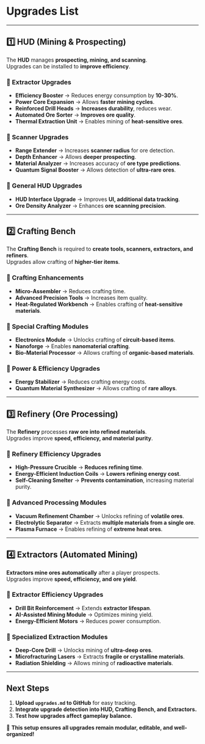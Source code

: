 # Upgrades List

---

## 1️⃣ HUD (Mining & Prospecting)
The **HUD** manages **prospecting, mining, and scanning**.  
Upgrades can be installed to **improve efficiency**.

### 🔹 Extractor Upgrades
- **Efficiency Booster** → Reduces energy consumption by **10-30%**.
- **Power Core Expansion** → Allows **faster mining cycles**.
- **Reinforced Drill Heads** → **Increases durability**, reduces wear.
- **Automated Ore Sorter** → **Improves ore quality**.
- **Thermal Extraction Unit** → Enables mining of **heat-sensitive ores**.

### 🔹 Scanner Upgrades
- **Range Extender** → Increases **scanner radius** for ore detection.
- **Depth Enhancer** → Allows **deeper prospecting**.
- **Material Analyzer** → Increases accuracy of **ore type predictions**.
- **Quantum Signal Booster** → Allows detection of **ultra-rare ores**.

### 🔹 General HUD Upgrades
- **HUD Interface Upgrade** → Improves **UI, additional data tracking**.
- **Ore Density Analyzer** → Enhances **ore scanning precision**.

---

## 2️⃣ Crafting Bench
The **Crafting Bench** is required to **create tools, scanners, extractors, and refiners**.  
Upgrades allow crafting of **higher-tier items**.

### 🔹 Crafting Enhancements
- **Micro-Assembler** → Reduces crafting time.
- **Advanced Precision Tools** → Increases item quality.
- **Heat-Regulated Workbench** → Enables crafting of **heat-sensitive materials**.

### 🔹 Special Crafting Modules
- **Electronics Module** → Unlocks crafting of **circuit-based items**.
- **Nanoforge** → Enables **nanomaterial crafting**.
- **Bio-Material Processor** → Allows crafting of **organic-based materials**.

### 🔹 Power & Efficiency Upgrades
- **Energy Stabilizer** → Reduces crafting energy costs.
- **Quantum Material Synthesizer** → Allows crafting of **rare alloys**.

---

## 3️⃣ Refinery (Ore Processing)
The **Refinery** processes **raw ore into refined materials**.  
Upgrades improve **speed, efficiency, and material purity**.

### 🔹 Refinery Efficiency Upgrades
- **High-Pressure Crucible** → **Reduces refining time**.
- **Energy-Efficient Induction Coils** → **Lowers refining energy cost**.
- **Self-Cleaning Smelter** → **Prevents contamination**, increasing material purity.

### 🔹 Advanced Processing Modules
- **Vacuum Refinement Chamber** → Unlocks refining of **volatile ores**.
- **Electrolytic Separator** → Extracts **multiple materials from a single ore**.
- **Plasma Furnace** → Enables refining of **extreme heat ores**.

---

## 4️⃣ Extractors (Automated Mining)
**Extractors mine ores automatically** after a player prospects.  
Upgrades improve **speed, efficiency, and ore yield**.

### 🔹 Extractor Efficiency Upgrades
- **Drill Bit Reinforcement** → Extends **extractor lifespan**.
- **AI-Assisted Mining Module** → Optimizes mining yield.
- **Energy-Efficient Motors** → Reduces power consumption.

### 🔹 Specialized Extraction Modules
- **Deep-Core Drill** → Unlocks mining of **ultra-deep ores**.
- **Microfracturing Lasers** → Extracts **fragile or crystalline materials**.
- **Radiation Shielding** → Allows mining of **radioactive materials**.

---

## Next Steps
1. **Upload `upgrades.md` to GitHub** for easy tracking.  
2. **Integrate upgrade detection into HUD, Crafting Bench, and Extractors.**  
3. **Test how upgrades affect gameplay balance.**  

🚀 **This setup ensures all upgrades remain modular, editable, and well-organized!**
